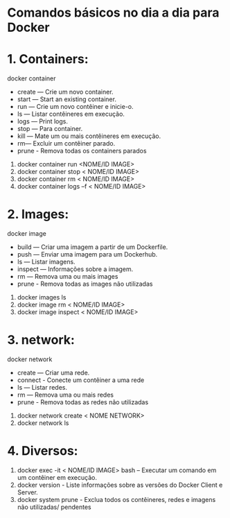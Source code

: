 # Comandos básicos no dia a dia para Docker

# 1.	Containers: 

docker container <COMANDO>

* create — Crie um novo container.
* start — Start an existing container.
*	run — Crie um novo contêiner e inicie-o.
*	ls — Listar contêineres em execução.
*	logs — Print logs.
*	stop — Para container.
*	kill — Mate um ou mais contêineres em execução.
*	rm— Excluir um contêiner parado.
*	prune - Remova todas os containers parados

1.	docker container run <NOME/ID IMAGE>
2.	docker container stop < NOME/ID IMAGE>
3. docker container rm < NOME/ID IMAGE>
4.	docker container logs –f < NOME/ID IMAGE>

# 2.	Images:
docker image <COMANDO>

*	build — Criar uma imagem a partir de um Dockerfile.
*	push — Enviar uma imagem para um Dockerhub.
*	ls — Listar imagens.
*	inspect — Informações sobre a imagem.
*	rm — Remova uma ou mais images
*	prune - Remova todas as images não utilizadas

1.	docker images ls
2.	docker image rm < NOME/ID IMAGE>
3.	docker image inspect < NOME/ID IMAGE>

# 3.	network:
docker network <COMANDO>

*	create — Criar uma rede.
*	connect - Conecte um contêiner a uma rede
*	ls — Listar redes.
*	rm — Remova uma ou mais redes
*	prune - Remova todas as redes não utilizadas

1.	docker network create < NOME NETWORK>
2.	docker network ls 

# 4.	Diversos: 
1.	docker exec -it < NOME/ID IMAGE> bash – Executar um comando em um contêiner em execução.
2.	docker version - Liste informações sobre as versões do Docker Client e Server.
3.	docker system prune - Exclua todos os contêineres, redes e imagens não utilizadas/ pendentes
